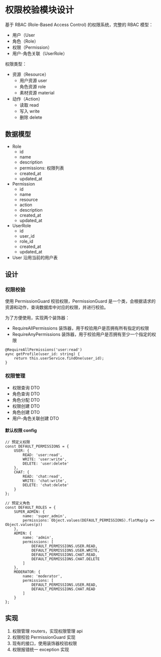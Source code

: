 # 权限校验模块设计

基于 RBAC (Role-Based Access Control) 的权限系统，完整的 RBAC 模型：
- 用户（User    
- 角色（Role）
- 权限（Permission）
- 用户-角色关联（UserRole）

权限类型：
- 资源（Resource）
    - 用户资源 user
    - 角色资源 role
    - 素材资源 material
- 动作（Action）
    - 读取 read
    - 写入 write
    - 删除 delete

## 数据模型

- Role
    - id
    - name
    - description
    - permissions: 权限列表
    - created_at
    - updated_at
- Permission
    - id
    - name
    - resource
    - action
    - description
    - created_at
    - updated_at
- UserRole
    - id
    - user_id
    - role_id
    - created_at
    - updated_at
- User 沿用当前的用户表

## 设计

### 权限校验

使用 PermissionGuard 校验权限，PermissionGuard 是一个类，会根据请求的资源和动作，查询数据库中对应的权限，并进行校验。

为了方便使用，实现两个装饰器：
- RequireAllPermissions 装饰器，用于校验用户是否拥有所有指定的权限
- RequireAnyPermissions 装饰器，用于校验用户是否拥有至少一个指定的权限

```
@RequireAllPermissions('user:read')
aync getProfile(user_id: string) {
    return this.userService.findOne(user_id);
}
```

### 权限管理

- 权限查询 DTO
- 角色查询 DTO
- 角色分配 DTO
- 权限创建 DTO
- 角色创建 DTO
- 用户-角色关联创建 DTO


#### 默认权限 config

```
// 预定义权限
const DEFAULT_PERMISSIONS = {
    USER: {
        READ: 'user:read',
        WRITE: 'user:write',
        DELETE: 'user:delete'
    },
    CHAT: {
        READ: 'chat:read',
        WRITE: 'chat:write',
        DELETE: 'chat:delete'
    }
};

// 预定义角色
const DEFAULT_ROLES = {
    SUPER_ADMIN: {
        name: 'super_admin',
        permissions: Object.values(DEFAULT_PERMISSIONS).flatMap(p => Object.values(p))
    },
    ADMIN: {
        name: 'admin',
        permissions: [
            DEFAULT_PERMISSIONS.USER.READ,
            DEFAULT_PERMISSIONS.USER.WRITE,
            DEFAULT_PERMISSIONS.CHAT.READ,
            DEFAULT_PERMISSIONS.CHAT.DELETE
        ]
    },
    MODERATOR: {
        name: 'moderator',
        permissions: [
            DEFAULT_PERMISSIONS.USER.READ,
            DEFAULT_PERMISSIONS.CHAT.READ
        ]
    }
};
```

## 实现

1. 权限管理 routers，实现权限管理 api
2. 权限校验 PermissionGuard 实现
3. 现有的接口，使用装饰器校验权限
4. 权限报错统一 exception 实现